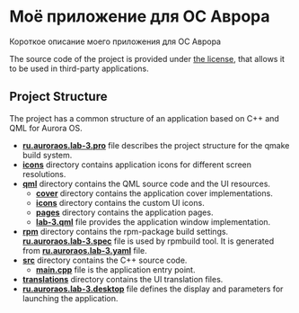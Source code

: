 # Моё приложение для ОС Аврора

Короткое описание моего приложения для ОС Аврора

The source code of the project is provided under
[the license](LICENSE.BSD-3-CLAUSE.md),
that allows it to be used in third-party applications.

## Project Structure

The project has a common structure
of an application based on C++ and QML for Aurora OS.

* **[ru.auroraos.lab-3.pro](ru.auroraos.lab-3.pro)** file
  describes the project structure for the qmake build system.
* **[icons](icons)** directory contains application icons for different screen resolutions.
* **[qml](qml)** directory contains the QML source code and the UI resources.
  * **[cover](qml/cover)** directory contains the application cover implementations.
  * **[icons](qml/icons)** directory contains the custom UI icons.
  * **[pages](qml/pages)** directory contains the application pages.
  * **[lab-3.qml](qml/lab-3.qml)** file
    provides the application window implementation.
* **[rpm](rpm)** directory contains the rpm-package build settings.
  **[ru.auroraos.lab-3.spec](rpm/ru.auroraos.lab-3.spec)** file is used by rpmbuild tool.
  It is generated from **[ru.auroraos.lab-3.yaml](rpm/ru.auroraos.lab-3.yaml)** file.
* **[src](src)** directory contains the C++ source code.
  * **[main.cpp](src/main.cpp)** file is the application entry point.
* **[translations](translations)** directory contains the UI translation files.
* **[ru.auroraos.lab-3.desktop](ru.auroraos.lab-3.desktop)** file
  defines the display and parameters for launching the application.
